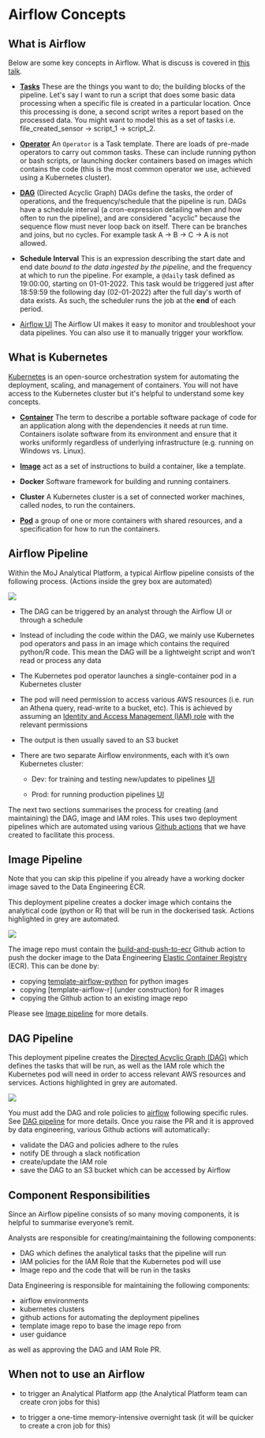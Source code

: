 # Airflow Concepts    

What is Airflow
---------------

Below are some key concepts in Airflow. What is discuss is covered in [this talk](https://drive.google.com/file/d/1DVN4HXtOC-HXvv00sEkoB90mxLDnCIKc/view?usp=sharing).

*   [**Tasks**](https://airflow.apache.org/docs/apache-airflow/stable/concepts/tasks.html) These are the things you want to do; the building blocks of the pipeline. Let's say I want to run a script that does some basic data processing when a specific file is created in a particular location. Once this processing is done, a second script writes a report based on the processed data. You might want to model this as a set of tasks i.e. file_created_sensor -> script_1 -> script_2.
    
*   [**Operator**](https://airflow.apache.org/docs/apache-airflow/stable/concepts/operators.html) An `Operator` is a Task template. There are loads of pre-made operators to carry out common tasks. These can include running python or bash scripts, or launching docker containers based on images which contains the code (this is the most common operator we use, achieved using a Kubernetes cluster).
    
*   [**DAG**](https://airflow.apache.org/docs/apache-airflow/stable/concepts/dags.html) (Directed Acyclic Graph) DAGs define the tasks, the order of operations, and the frequency/schedule that the pipeline is run. DAGs have a schedule interval (a cron-expression detailing when and how often to run the pipeline), and are considered "acyclic" because the sequence flow must never loop back on itself. There can be branches and joins, but no cycles. For example task A -> B -> C -> A is not allowed.
    
*   **Schedule Interval** This is an expression describing the start date and end date _bound to the data ingested by the pipeline_, and the frequency at which to run the pipeline. For example, a `@daily` task defined as 19:00:00, starting on 01-01-2022. This task would be triggered just after 18:59:59 the following day (02-01-2022) after the full day's worth of data exists. As such, the scheduler runs the job at the **end** of each period. 
    
*   [Airflow UI](https://airflow.apache.org/docs/apache-airflow/stable/ui.html) The Airflow UI makes it easy to monitor and troubleshoot your data pipelines. You can also use it to manually trigger your workflow.


What is Kubernetes
------------------

[Kubernetes](https://kubernetes.io/) is an open-source orchestration system for automating the deployment, scaling, and management of containers. You will not have access to the Kubernetes cluster but it's helpful to understand some key concepts.

* [**Container**](https://www.docker.com/resources/what-container/) The term to describe a portable software package of code for an application along with the dependencies it needs at run time. Containers isolate software from its environment and ensure that it works uniformly regardless of underlying infrastructure (e.g. running on Windows vs. Linux).

* [**Image**](https://docs.docker.com/get-started/overview/#images) act as a set of instructions to build a container, like a template.

* **Docker** Software framework for building and running containers.

* **Cluster** A Kubernetes cluster is a set of connected worker machines, called nodes, to run the containers.

* [**Pod**](https://kubernetes.io/docs/concepts/workloads/pods/) a group of one or more containers with shared resources, and a specification for how to run the containers.


Airflow Pipeline
----------------

Within the MoJ Analytical Platform, a typical Airflow pipeline consists of the following process. (Actions inside the grey box are automated)

![](images/airflow/airflow-pipeline.drawio.png)

*   The DAG can be triggered by an analyst through the Airflow UI or through a schedule

*   Instead of including the code within the DAG, we mainly use Kubernetes pod operators and pass in an image which contains the required python/R code. This mean the DAG will be a lightweight script and won’t read or process any data
    
*   The Kubernetes pod operator launches a single-container pod in a Kubernetes cluster
    
*   The pod will need permission to access various AWS resources (i.e. run an Athena query, read-write to a bucket, etc). This is achieved by assuming an [Identity and Access Management (IAM) role](https://docs.aws.amazon.com/IAM/latest/UserGuide/id_roles.html) with the relevant permissions
    
*   The output is then usually saved to an S3 bucket

*   There are two separate Airflow environments, each with it’s own Kubernetes cluster:
    
    *   Dev: for training and testing new/updates to pipelines [UI](https://eu-west-1.console.aws.amazon.com/mwaa/home?region=eu-west-1#environments/dev/sso)
        
    *   Prod: for running production pipelines [UI](https://eu-west-1.console.aws.amazon.com/mwaa/home?region=eu-west-1#environments/prod/sso)
    

The next two sections summarises the process for creating (and maintaining) the DAG, image and IAM roles. This uses two deployment pipelines which are automated using various [Github actions](https://github.com/features/actions) that we have created to facilitate this process.

Image Pipeline
--------------

Note that you can skip this pipeline if you already have a working docker image saved to the Data Engineering ECR.

This deployment pipeline creates a docker image which contains the analytical code (python or R) that will be run in the dockerised task. Actions highlighted in grey are automated.

![](images/airflow/image-pipeline.drawio.png)

The image repo must contain the [build-and-push-to-ecr](https://github.com/moj-analytical-services/.github/blob/master/workflow-templates/data-engineering/build-and-push-to-ecr.yml) Github action to push the docker image to the Data Engineering [Elastic Container Registry](https://aws.amazon.com/ecr/) (ECR). This can be done by:

* copying [template-airflow-python](https://github.com/moj-analytical-services/template-airflow-python) for python images
* copying [template-airflow-r] (under construction) for R images
* copying the Github action to an existing image repo

Please see [Image pipeline](/tools/airflow/instructions/image-pipeline) for more details.

DAG Pipeline
---------------------

This deployment pipeline creates the [Directed Acyclic Graph (DAG)](https://airflow.apache.org/docs/apache-airflow/stable/concepts/dags.html#) which defines the tasks that will be run, as well as the IAM role which the Kubernetes pod will need in order to access relevant AWS resources and services. Actions highlighted in grey are automated.

![](images/airflow/dag-pipeline.drawio.png)

You must add the DAG and role policies to [airflow](https://github.com/moj-analytical-services/airflow) following specific rules. See [DAG pipeline](/tools/airflow/instructions/dag-pipeline) for more details. Once you raise the PR and it is approved by data engineering, various Github actions will automatically:

*   validate the DAG and policies adhere to the rules
*   notify DE through a slack notification
*   create/update the IAM role
*   save the DAG to an S3 bucket which can be accessed by Airflow
    

Component Responsibilities
--------------------------

Since an Airflow pipeline consists of so many moving components, it is helpful to summarise everyone’s remit.

Analysts are responsible for creating/maintaining the following components:

*   DAG which defines the analytical tasks that the pipeline will run
*   IAM policies for the IAM Role that the Kubernetes pod will use
*   Image repo and the code that will be run in the tasks
    

Data Engineering is responsible for maintaining the following components:

*   airflow environments
*   kubernetes clusters
*   github actions for automating the deployment pipelines
*   template image repo to base the image repo from
*   user guidance
    
as well as approving the DAG and IAM Role PR.


When not to use an Airflow
--------------------------

*   to trigger an Analytical Platform app (the Analytical Platform team can create cron jobs for this)
    
*   to trigger a one-time memory-intensive overnight task (it will be quicker to create a cron job for this)
